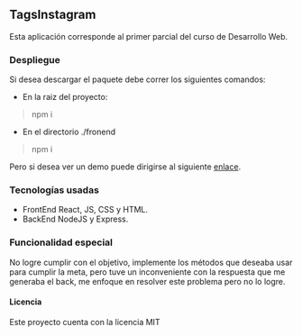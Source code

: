 ## TagsInstagram
Esta aplicación corresponde al primer parcial del curso de Desarrollo Web.

### Despliegue
Si desea descargar el paquete debe correr los siguientes comandos:
* En la raiz del proyecto:
>npm i
* En el directorio ./fronend
>npm i

Pero si desea ver un demo puede dirigirse al siguiente [enlace](https://tagsinsta.herokuapp.com/).

### Tecnologías usadas
* FrontEnd
React, JS, CSS y HTML.
* BackEnd
NodeJS y Express.

### Funcionalidad especial
No logre cumplir con el objetivo, implemente los métodos que deseaba usar para cumplir la meta, pero 
tuve un inconveniente con la respuesta que me generaba el back, me enfoque en resolver este problema pero no lo logre.

#### Licencia
Este proyecto cuenta con la licencia MIT
